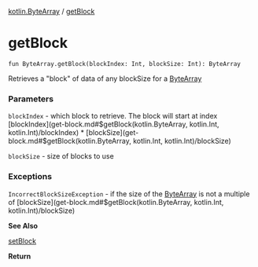 [kotlin.ByteArray](index.md) / [getBlock](.)

# getBlock

`fun ByteArray.getBlock(blockIndex: Int, blockSize: Int): ByteArray`

Retrieves a "block" of data of any blockSize for a [ByteArray](#)

### Parameters

`blockIndex` - which block to retrieve. The block will start at index [blockIndex](get-block.md#$getBlock(kotlin.ByteArray, kotlin.Int, kotlin.Int)/blockIndex) * [blockSize](get-block.md#$getBlock(kotlin.ByteArray, kotlin.Int, kotlin.Int)/blockSize)

`blockSize` - size of blocks to use

### Exceptions

`IncorrectBlockSizeException` - if the size of the [ByteArray](#) is not a multiple of [blockSize](get-block.md#$getBlock(kotlin.ByteArray, kotlin.Int, kotlin.Int)/blockSize)

**See Also**

[setBlock](set-block.md)

**Return**

